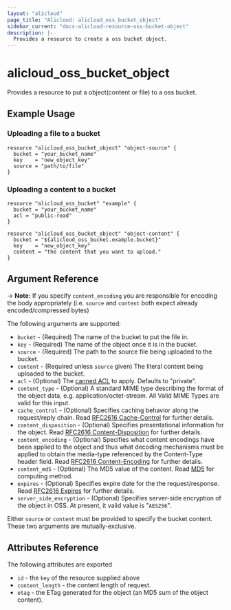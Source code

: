 ```yaml
---
layout: "alicloud"
page_title: "Alicloud: alicloud_oss_bucket_object"
sidebar_current: "docs-alicloud-resource-oss-bucket-object"
description: |-
  Provides a resource to create a oss bucket object.
---
```


# alicloud\_oss\_bucket\_object

Provides a resource to put a object(content or file) to a oss bucket.

## Example Usage

### Uploading a file to a bucket

```
resource "alicloud_oss_bucket_object" "object-source" {
  bucket = "your_bucket_name"
  key    = "new_object_key"
  source = "path/to/file"
}
```

### Uploading a content to a bucket

```
resource "alicloud_oss_bucket" "example" {
  bucket = "your_bucket_name"
  acl = "public-read"
}

resource "alicloud_oss_bucket_object" "object-content" {
  bucket = "${alicloud_oss_bucket.example.bucket}"
  key    = "new_object_key"
  content = "the content that you want to upload."
}
```

## Argument Reference

-> **Note:** If you specify `content_encoding` you are responsible for encoding the body appropriately (i.e. `source` and `content` both expect already encoded/compressed bytes)

The following arguments are supported:

* `bucket` - (Required) The name of the bucket to put the file in.
* `key` - (Required) The name of the object once it is in the bucket.
* `source` - (Required) The path to the source file being uploaded to the bucket.
* `content` - (Required unless `source` given) The literal content being uploaded to the bucket.
* `acl` - (Optional) The [canned ACL](https://help.aliyun.com/document_detail/31843.html) to apply. Defaults to "private".
* `content_type` - (Optional) A standard MIME type describing the format of the object data, e.g. application/octet-stream. All Valid MIME Types are valid for this input.
* `cache_control` - (Optional) Specifies caching behavior along the request/reply chain. Read [RFC2616 Cache-Control](https://www.ietf.org/rfc/rfc2616.txt) for further details.
* `content_disposition` - (Optional) Specifies presentational information for the object. Read [RFC2616 Content-Disposition](https://www.ietf.org/rfc/rfc2616.txt) for further details.
* `content_encoding` - (Optional) Specifies what content encodings have been applied to the object and thus what decoding mechanisms must be applied to obtain the media-type referenced by the Content-Type header field. Read [RFC2616 Content-Encoding](https://www.ietf.org/rfc/rfc2616.txt) for further details.
* `content_md5` - (Optional) The MD5 value of the content. Read [MD5](https://help.aliyun.com/document_detail/31978.html) for computing method.
* `expires` - (Optional) Specifies expire date for the the request/response. Read [RFC2616 Expires](https://www.ietf.org/rfc/rfc2616.txt) for further details.
* `server_side_encryption` - (Optional) Specifies server-side encryption of the object in OSS. At present, it valid value is "`AES256`".

Either `source` or `content` must be provided to specify the bucket content.
These two arguments are mutually-exclusive.

## Attributes Reference

The following attributes are exported

* `id` - the `key` of the resource supplied above
* `content_length` - the content length of request.
* `etag` - the ETag generated for the object (an MD5 sum of the object content).
